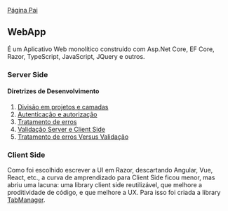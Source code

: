[Página Pai](../index.md)

## WebApp

É um Aplicativo Web monolítico construído com Asp.Net Core, EF Core, Razor, TypeScript, JavaScript, JQuery e outros.

### Server Side

#### Diretrizes de Desenvolvimento

1. [Divisão em projetos e camadas](divisao-em-projetos-e-camadas)
2. [Autenticação e autorização](autenticacao-e-autorizacao)
3. [Tratamento de erros](tratamento-de-erros)
4. [Validação Server e Client Side](validacao)
5. [Tratamento de erros Versus Validação](try-versus-validations)

### Client Side

Como foi escolhido escrever a UI em Razor, descartando Angular, Vue, React, etc., a curva de amprendizado para
Client Side ficou menor, mas abriu uma lacuna: uma library client side reutilizável, que melhore a proditividade de código,
e que melhore a UX. Para isso foi criada a library [TabManager](../../TabManager/indexTabManager).
